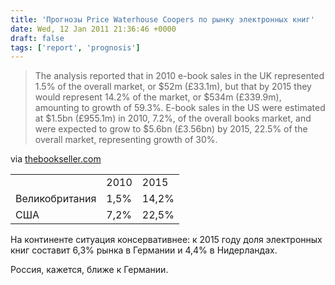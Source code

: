```yaml
---
title: 'Прогнозы Price Waterhouse Coopers по рынку электронных книг'
date: Wed, 12 Jan 2011 21:36:46 +0000
draft: false
tags: ['report', 'prognosis']
---
```


> The analysis reported that in 2010 e-book sales in the UK represented 1.5% of the overall market, or $52m (£33.1m), but that by 2015 they would represent 14.2% of the market, or $534m (£339.9m), amounting to growth of 59.3%. E-book sales in the US were estimated at $1.5bn (£955.1m) in 2010, 7.2%, of the overall books market, and were expected to grow to $5.6bn (£3.56bn) by 2015, 22.5% of the overall market, representing growth of 30%.

via [thebookseller.com](http://www.thebookseller.com/news/143925-uk-e-books-market-expected-to-grow-ten-fold-over-five-years.html.rss?utm_source=twitterfeed&utm_medium=twitter)

|  |  |  |
|:--|:--|:--|
||2010|2015|
|Великобритания|1,5%|14,2%|
|США|7,2%|22,5%|

На континенте ситуация консервативнее: к 2015 году доля электронных книг составит 6,3% рынка в Германии и 4,4% в Нидерландах.

Россия, кажется, ближе к Германии.
